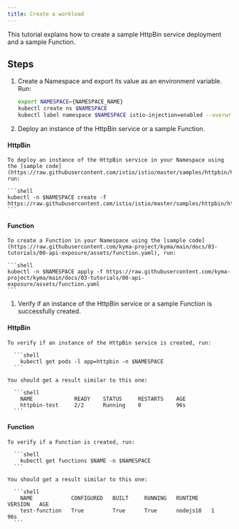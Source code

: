```yaml
---
title: Create a workload
---
```


This tutorial explains how to create a sample HttpBin service deployment and a sample Function.

## Steps

1. Create a Namespace and export its value as an environment variable. Run:

   ```bash
   export NAMESPACE={NAMESPACE_NAME}
   kubectl create ns $NAMESPACE
   kubectl label namespace $NAMESPACE istio-injection=enabled --overwrite
   ```
2. Deploy an instance of the HttpBin service or a sample Function.
   
<!-- tabs:start -->

#### **HttpBin**

    To deploy an instance of the HttpBin service in your Namespace using the [sample code](https://raw.githubusercontent.com/istio/istio/master/samples/httpbin/httpbin.yaml), run:

    ```shell
    kubectl -n $NAMESPACE create -f https://raw.githubusercontent.com/istio/istio/master/samples/httpbin/httpbin.yaml
    ```

#### **Function**

    To create a Function in your Namespace using the [sample code](https://raw.githubusercontent.com/kyma-project/kyma/main/docs/03-tutorials/00-api-exposure/assets/function.yaml), run:

    ```shell
    kubectl -n $NAMESPACE apply -f https://raw.githubusercontent.com/kyma-project/kyma/main/docs/03-tutorials/00-api-exposure/assets/function.yaml
    ```

<!-- tabs:end -->

1. Verify if an instance of the HttpBin service or a sample Function is successfully created.
   
<!-- tabs:start -->

#### **HttpBin**

    To verify if an instance of the HttpBin service is created, run:

      ```shell
        kubectl get pods -l app=httpbin -n $NAMESPACE
      ```
    
    You should get a result similar to this one:
    
      ```shell
        NAME             READY    STATUS     RESTARTS    AGE
        httpbin-test     2/2      Running    0           96s
      ```

#### **Function**

    To verify if a Function is created, run:

      ```shell
        kubectl get functions $NAME -n $NAMESPACE
      ```

    You should get a result similar to this one:
    
      ```shell
        NAME            CONFIGURED   BUILT     RUNNING   RUNTIME    VERSION   AGE
        test-function   True         True      True      nodejs18   1         96s
      ```
<!-- tabs:endstart -->